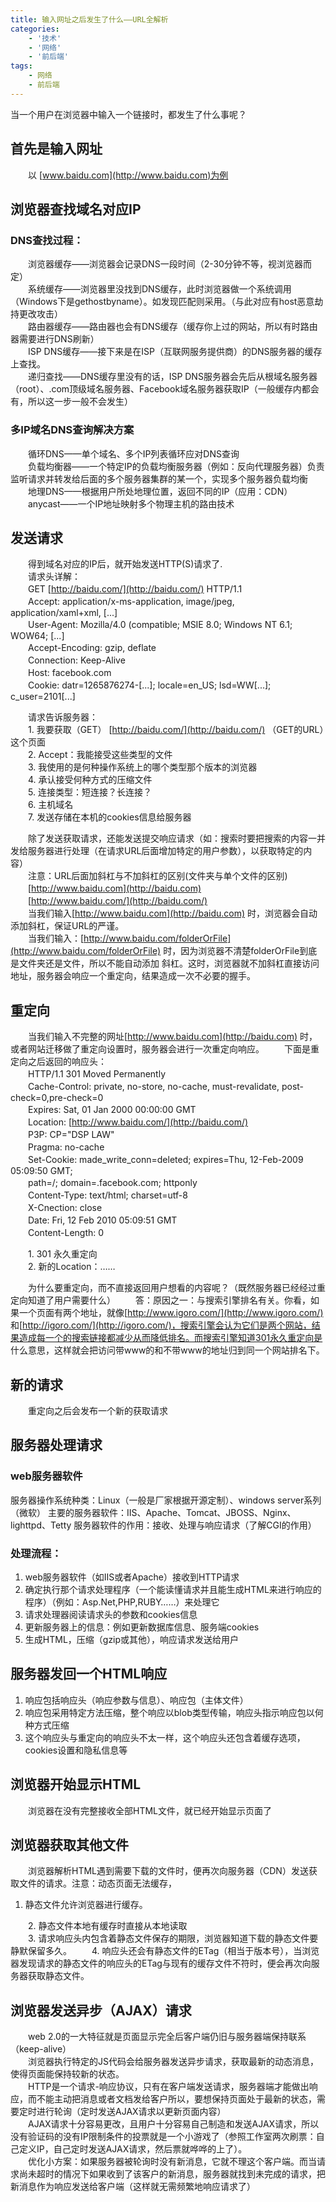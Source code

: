 ```yaml
---
title: 输入网址之后发生了什么——URL全解析
categories:
    - '技术'
    - '网络'
    - '前后端'
tags:
    - 网络
    - 前后端
---
```


当一个用户在浏览器中输入一个链接时，都发生了什么事呢？

<!--more-->

## 首先是输入网址 ##
　　以 [www.baidu.com](http://www.baidu.com)为例
## 浏览器查找域名对应IP ##
### DNS查找过程：
　　浏览器缓存——浏览器会记录DNS一段时间（2-30分钟不等，视浏览器而定）  
　　系统缓存——浏览器里没找到DNS缓存，此时浏览器做一个系统调用（Windows下是gethostbyname）。如发现匹配则采用。（与此对应有host恶意劫持更改攻击）  
　　路由器缓存——路由器也会有DNS缓存（缓存你上过的网站，所以有时路由器需要进行DNS刷新）  
　　ISP DNS缓存——接下来是在ISP（互联网服务提供商）的DNS服务器的缓存上查找。  
　　递归查找——DNS缓存里没有的话，ISP DNS服务器会先后从根域名服务器（root）、.com顶级域名服务器、Facebook域名服务器获取IP（一般缓存内都会有，所以这一步一般不会发生）   
### 多IP域名DNS查询解决方案
　　循环DNS——单个域名、多个IP列表循环应对DNS查询   
　　负载均衡器——一个特定IP的负载均衡服务器（例如：反向代理服务器）负责监听请求并转发给后面的多个服务器集群的某一个，实现多个服务器负载均衡   
　　地理DNS——根据用户所处地理位置，返回不同的IP（应用：CDN）   
　　anycast——一个IP地址映射多个物理主机的路由技术   
## 发送请求
　　得到域名对应的IP后，就开始发送HTTP(S)请求了.   
　　请求头详解：   
　　GET [http://baidu.com/](http://baidu.com/) HTTP/1.1   
　　Accept: application/x-ms-application, image/jpeg, application/xaml+xml, [...]   
　　User-Agent: Mozilla/4.0 (compatible; MSIE 8.0; Windows NT 6.1; WOW64; [...]   
　　Accept-Encoding: gzip, deflate   
　　Connection: Keep-Alive   
　　Host: facebook.com   
　　Cookie: datr=1265876274-[...]; locale=en_US; lsd=WW[...]; c_user=2101[...]   

　　请求告诉服务器：    
　　1. 我要获取（GET） [http://baidu.com/](http://baidu.com/) （GET的URL）这个页面    
　　2. Accept：我能接受这些类型的文件    
　　3. 我使用的是何种操作系统上的哪个类型那个版本的浏览器    
　　4. 承认接受何种方式的压缩文件    
　　5. 连接类型：短连接？长连接？    
　　6. 主机域名    
　　7. 发送存储在本机的cookies信息给服务器   

　　除了发送获取请求，还能发送提交响应请求（如：搜索时要把搜索的内容一并发给服务器进行处理（在请求URL后面增加特定的用户参数），以获取特定的内容）   
　　注意：URL后面加斜杠与不加斜杠的区别(文件夹与单个文件的区别)    
　　[http://www.baidu.com](http://baidu.com)    
　　[http://www.baidu.com/](http://baidu.com/)    
　　当我们输入[http://www.baidu.com](http://baidu.com) 时，浏览器会自动添加斜杠，保证URL的严谨。    
　　当我们输入：[http://www.baidu.com/folderOrFile](http://www.baidu.com/folderOrFile)  时，因为浏览器不清楚folderOrFile到底是文件夹还是文件，所以不能自动添加 斜杠。这时，浏览器就不加斜杠直接访问地址，服务器会响应一个重定向，结果造成一次不必要的握手。   
## 重定向
　　当我们输入不完整的网址[http://www.baidu.com](http://baidu.com)  时，或者网站迁移做了重定向设置时，服务器会进行一次重定向响应。 
　　下面是重定向之后返回的响应头：   
　　HTTP/1.1 301 Moved Permanently     
　　Cache-Control: private, no-store, no-cache, must-revalidate, post-check=0,pre-check=0   
　　Expires: Sat, 01 Jan 2000 00:00:00 GMT   
　　Location: [http://www.baidu.com/](http://baidu.com/)     
　　P3P: CP="DSP LAW"   
　　Pragma: no-cache   
　　Set-Cookie: made_write_conn=deleted; expires=Thu, 12-Feb-2009 05:09:50 GMT;   
　　path=/; domain=.facebook.com; httponly   
　　Content-Type: text/html; charset=utf-8   
　　X-Cnection: close   
　　Date: Fri, 12 Feb 2010 05:09:51 GMT   
　　Content-Length: 0 

　　1. 301 永久重定向    
　　2. 新的Location：……   

　　为什么要重定向，而不直接返回用户想看的内容呢？（既然服务器已经经过重定向知道了用户需要什么） 
　　答：原因之一：与搜索引擎排名有关。你看，如果一个页面有两个地址，就像[http://www.igoro.com/](http://www.igoro.com/) 和[http://igoro.com/](http://igoro.com/)，搜索引擎会认为它们是两个网站，结果造成每一个的搜索链接都减少从而降低排名。而搜索引擎知道301永久重定向是 什么意思，这样就会把访问带www的和不带www的地址归到同一个网站排名下。
## 新的请求
　　重定向之后会发布一个新的获取请求
## 服务器处理请求
### web服务器软件
服务器操作系统种类：Linux（一般是厂家根据开源定制）、windows server系列（微软）
主要的服务器软件：IIS、Apache、Tomcat、JBOSS、Nginx、lighttpd、Tetty
服务器软件的作用：接收、处理与响应请求（了解CGI的作用）

### 处理流程：
1. web服务器软件（如IIS或者Apache）接收到HTTP请求   
2. 确定执行那个请求处理程序（一个能读懂请求并且能生成HTML来进行响应的程序）（例如：Asp.Net,PHP,RUBY……）来处理它
3. 请求处理器阅读请求头的参数和cookies信息   
4. 更新服务器上的信息：例如更新数据库信息、服务端cookies   
5. 生成HTML，压缩（gzip或其他），响应请求发送给用户   

## 服务器发回一个HTML响应
1. 响应包括响应头（响应参数与信息）、响应包（主体文件）   
2. 响应包采用特定方法压缩，整个响应以blob类型传输，响应头指示响应包以何种方式压缩   
3. 这个响应头与重定向的响应头不太一样，这个响应头还包含着缓存选项，cookies设置和隐私信息等   

## 浏览器开始显示HTML
　　浏览器在没有完整接收全部HTML文件，就已经开始显示页面了
## 浏览器获取其他文件
　　浏览器解析HTML遇到需要下载的文件时，便再次向服务器（CDN）发送获取文件的请求。注意：动态页面无法缓存，

1. 静态文件允许浏览器进行缓存。    

　　2. 静态文件本地有缓存时直接从本地读取    
　　3. 请求响应头内包含着静态文件保存的期限，浏览器知道下载的静态文件要静默保留多久。 
　　4. 响应头还会有静态文件的ETag（相当于版本号），当浏览器发现请求的静态文件的响应头的ETag与现有的缓存文件不符时，便会再次向服务器获取静态文件。   
## 浏览器发送异步（AJAX）请求
　　web 2.0的一大特征就是页面显示完全后客户端仍旧与服务器端保持联系（keep-alive）   
　　浏览器执行特定的JS代码会给服务器发送异步请求，获取最新的动态消息，使得页面能保持较新的状态。   
　　HTTP是一个请求-响应协议，只有在客户端发送请求，服务器端才能做出响应，而不能主动把消息或者文档发给客户所以，要想保持页面处于最新的状态，需要定时进行轮询（定时发送AJAX请求以更新页面内容）   
　　AJAX请求十分容易更改，且用户十分容易自己制造和发送AJAX请求，所以没有验证码的没有IP限制条件的投票就是一个小游戏了（参照工作室两次刷票：自己定义IP，自己定时发送AJAX请求，然后票就哗哗的上了）。   
　　优化小方案：如果服务器被轮询时没有新消息，它就不理这个客户端。而当请求尚未超时的情况下如果收到了该客户的新消息，服务器就找到未完成的请求，把新消息作为响应发送给客户端（这样就无需频繁地响应请求了）